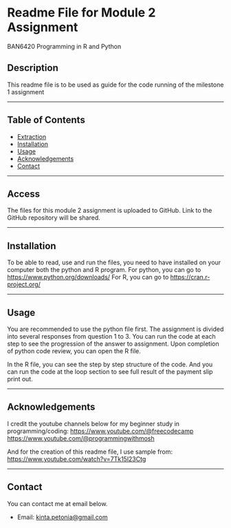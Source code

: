 # **Readme File for Module 2 Assignment**
BAN6420 Programming in R and Python

## **Description**

This readme file is to be used as guide for the code running of the milestone 1 assignment

---

## **Table of Contents**

- [Extraction](#extraction)
- [Installation](#installation)
- [Usage](#usage)
- [Acknowledgements](#acknowledgements)
- [Contact](#contact)

---

## **Access**

The files for this module 2 assignment is uploaded to GitHub. Link to the GitHub repository will be shared.

---

## **Installation**

To be able to read, use and run the files, you need to have installed on your computer both the python and R program.
For python, you can go to https://www.python.org/downloads/ 
For R, you can go to https://cran.r-project.org/

---

## **Usage**

You are recommended to use the python file first.
The assignment is divided into several responses from question 1 to 3.
You can run the code at each step to see the progression of the answer to assignment.
Upon completion of python code review, you can open the R file.

In the R file, you can see the step by step structure of the code.
And you can run the code at the loop section to see full result of the payment slip print out.

---

## **Acknowledgements**

I credit the youtube channels below for my beginner study in programming/coding:
https://www.youtube.com/@freecodecamp
https://www.youtube.com/@programmingwithmosh

And for the creation of this readme file, I use sample from:
https://www.youtube.com/watch?v=7Tk15l23Ctg 


---

## **Contact**

You can contact me at email below.

- Email: kinta.petonia@gmail.com
